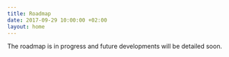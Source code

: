 ```yaml
---
title: Roadmap
date: 2017-09-29 10:00:00 +02:00
layout: home
---
```


The roadmap is in progress and future developments will be detailed soon.

<div class="row">


</div>
